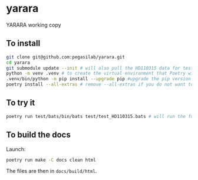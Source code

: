 # yarara
YARARA working copy

## To install

```bash
git clone git@github.com:pegasilab/yarara.git
cd yarara
git submodule update --init # will also pull the HD110315 data for tests
python -m venv .venv # to create the virtual environment that Poetry will use
.venv/bin/python -m pip install --upgrade pip #upgrade the pip version to latest one
poetry install --all-extras # remove --all-extras if you do not want to build the docs
```

## To try it

```bash
poetry run test/bats/bin/bats test/test_HD110315.bats # will run the full pipeline including RASSINE
```

## To build the docs

Launch:

```bash
poetry run make -C docs clean html
```

The files are then in `docs/build/html`.
